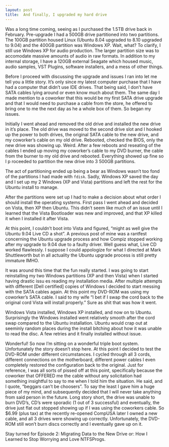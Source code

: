 ```yaml
---
layout: post
title:  And finally, I upgraded my hard drive
---
```


Was a long time coming, seeing as I purchased the 1.5TB drive back in February. Pre-upgrade I had a 500GB drive partitioned into two partitions. The 100GB partition housed Linux (Ubuntu 8.04 upgraded to 8.10 upgraded to 9.04) and the 400GB partition was Windows XP. Wait, what? To clarify, I still use Windows XP for audio production. The larger partition size was to accomodate massive amounts of audio in raw formats. In addition to my internal storage, I have a 120GB external Seagate which housed music, audio samples, VST Plugins, software installers, and a mess of other things.

Before I proceed with discussing the upgrade and issues I ran into let me tell you a little story. It’s only since my latest computer purchase that I have had a computer that didn’t use IDE drives. That being said, I don’t have SATA cables lying around or even know much about them. The same day I made mention to a coworker that this would be my first SATA drive upgrade and that I would need to purchase a cable from the store, he offered to bring one to me the next day as he a whole box of them. So began my issues.

Initially I went ahead and removed the old drive and installed the new drive in it’s place. The old drive was moved to the second drive slot and I hooked up the power to both drives, the original SATA cable to the new drive, and my coworker’s cable on my old drive. Rebooted, checked the BIOS, only the new drive was showing up. Weird. After a few reboots and reseating of the cables I ended up moving my coworker’s cable to my DVD burner, the cable from the burner to my old drive and rebooted. Everything showed up fine so I p roceeded to partition the new drive into 3 500GB partitions.

The act of partitioning ended up being a bear as Windows wasn’t too fond of the partitions I had made with `fdisk`. Sadly, Windows XP saved the day and I set up my 2 Windows (XP and Vista) partitions and left the rest for the Ubuntu install to manage.

After the partitions were set up I had to make a decision about what order I should install the operating systems. First pass I went ahead and decided on Vista, then XP then Ubuntu. This didn’t seem like much of an issue until I learned that the Vista Bootloader was new and improved, and that XP killed it when I installed it after Vista.

At this point, I couldn’t boot into Vista and figured, “might as well give the Ubuntu 9.04 Live CD a shot”. A previous post of mine was a rantfest concerning the Ubuntu upgrade process and how Compiz stopped working after my upgrade to 9.04 due to a faulty driver. Well guess what, Live CD worked flawlessly. I suppose I could appologize for what I directed at Mark Shuttleworth but in all actuality the Ubuntu upgrade process is still pretty immature IMHO.

It was around this time that the fun really started. I was going to start reinstalling my two Windows partitions (XP and then Vista) when I started having drastic issu es reading my installation media. After multiple attempts with different [Dell certified] copies of Windows I decided to start messing with the SATA cables again. At this point my DVD-ROM was using my coworker’s SATA cable. I said to my wife “I bet if I swap the cord back to the original cord Vista will install properly.” Sure as shit that was how it went.

Windows Vista installed, Windows XP installed, and now on to Ubuntu. Surprisingly the Windows installed went relatively smooth after the cord swap compared to the Ubuntu installation. Ubuntu would crap out at seeminly random places during the install bitching about how it was unable to read the disc. A few retries and it finally installed without issue.

Wonderful! So now I’m sitting on a wonderful triple boot system. Unfortunately the story doesn’t stop here. At this point I decided to test the DVD-ROM under different circumstances. I cycled through all 3 cords, different connections on the motherboard, different power cables I even completely restored the configuration back to the original. Just for reference, I was all sorts of pissed off at this point, specifically because the coworker that OFFERED me the cable without any solicitation had something insightful to say to me when I told him the situation. He said, and I quote, “beggars can’t be choosers”. To say the least I gave him a huge piece of my mind, and subsequently decided that I will never take anything from said person in the future. Long story short, the drive was unable to burn DVD’s, CD’s were sporadic (1 out of 3 successful) and eventually, the drive just flat out stopped showing up if I was using the coworkers cable. So $6.99 (plus tax) at the recently re-opened CompUSA later I owned a new cable, and all 3 drives were showing up correctly. Unfortunately, the DVD-ROM still won’t burn discs correctly and I eventually gave up on it.

Stay turned for Episode 2: Migrating Data to the New Drive or: How I Learned to Stop Worrying and Love NTFSProgs.
